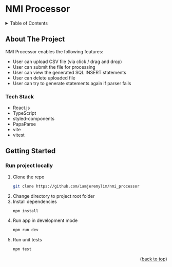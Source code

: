 # NMI Processor

<!-- TABLE OF CONTENTS -->
<details>
  <summary>Table of Contents</summary>
  <ol>
    <li>
      <a href="#about-the-project">About The Project</a>
      <ul>
        <li><a href="#tech-stack">Tech Stack</a></li>
      </ul>
    </li>
    <li>
      <a href="#getting-started">Getting Started</a>
      <ul>
        <li><a href="#run-project-locally">Run project locally</a></li>
      </ul>
    </li>
  </ol>
</details>

<!-- ABOUT THE PROJECT -->

## About The Project

NMI Processor enables the following features:

- User can upload CSV file (via click / drag and drop)
- User can submit the file for processing
- User can view the generated SQL INSERT statements
- User can delete uploaded file
- User can try to generate statements again if parser fails

### Tech Stack

- React.js
- TypeScript
- styled-components
- PapaParse
- vite
- vitest

<!-- GETTING STARTED -->

## Getting Started

### Run project locally

1. Clone the repo
   ```sh
   git clone https://github.com/iamjeremylim/nmi_processor
   ```
2. Change directory to project root folder
3. Install dependencies
   ```sh
   npm install
   ```
4. Run app in development mode
   ```sh
   npm run dev
   ```
5. Run unit tests
   ```sh
   npm test
   ```

<p align="right">(<a href="#nmi-processor">back to top</a>)</p>
